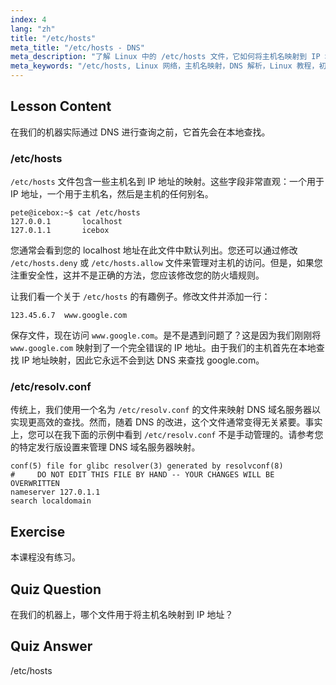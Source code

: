 ```yaml
---
index: 4
lang: "zh"
title: "/etc/hosts"
meta_title: "/etc/hosts - DNS"
meta_description: "了解 Linux 中的 /etc/hosts 文件，它如何将主机名映射到 IP 地址，以及它在 DNS 解析中的作用。理解基本的网络配置。"
meta_keywords: "/etc/hosts, Linux 网络，主机名映射，DNS 解析，Linux 教程，初学者指南"
---
```


## Lesson Content

在我们的机器实际通过 DNS 进行查询之前，它首先会在本地查找。

### /etc/hosts

`/etc/hosts` 文件包含一些主机名到 IP 地址的映射。这些字段非常直观：一个用于 IP 地址，一个用于主机名，然后是主机的任何别名。

```plaintext
pete@icebox:~$ cat /etc/hosts
127.0.0.1       localhost
127.0.1.1       icebox
```

您通常会看到您的 localhost 地址在此文件中默认列出。您还可以通过修改 `/etc/hosts.deny` 或 `/etc/hosts.allow` 文件来管理对主机的访问。但是，如果您注重安全性，这并不是正确的方法，您应该修改您的防火墙规则。

让我们看一个关于 `/etc/hosts` 的有趣例子。修改文件并添加一行：

```plaintext
123.45.6.7  www.google.com
```

保存文件，现在访问 `www.google.com`。是不是遇到问题了？这是因为我们刚刚将 `www.google.com` 映射到了一个完全错误的 IP 地址。由于我们的主机首先在本地查找 IP 地址映射，因此它永远不会到达 DNS 来查找 google.com。

### /etc/resolv.conf

传统上，我们使用一个名为 `/etc/resolv.conf` 的文件来映射 DNS 域名服务器以实现更高效的查找。然而，随着 DNS 的改进，这个文件通常变得无关紧要。事实上，您可以在我下面的示例中看到 `/etc/resolv.conf` 不是手动管理的。请参考您的特定发行版设置来管理 DNS 域名服务器映射。

```plaintext
conf(5) file for glibc resolver(3) generated by resolvconf(8)
#     DO NOT EDIT THIS FILE BY HAND -- YOUR CHANGES WILL BE OVERWRITTEN
nameserver 127.0.1.1
search localdomain
```

## Exercise

本课程没有练习。

## Quiz Question

在我们的机器上，哪个文件用于将主机名映射到 IP 地址？

## Quiz Answer

/etc/hosts
